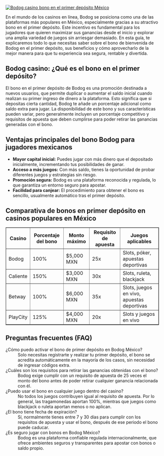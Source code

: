 [![Bodog casino bono en el primer depósito México](https://123-caf.pages.dev/gitsignup.png)](https://vrmoo.ru/Bt82HjjY)

<p>En el mundo de los casinos en línea, Bodog se posiciona como una de las plataformas más populares en México, especialmente gracias a su atractivo bono en el primer depósito. Este incentivo es fundamental para los jugadores que quieren maximizar sus ganancias desde el inicio y explorar una amplia variedad de juegos sin arriesgar demasiado. En esta guía, te explicaremos todo lo que necesitas saber sobre el bono de bienvenida de Bodog en el primer depósito, sus beneficios y cómo aprovecharlo de la mejor manera para que tu experiencia sea segura, rentable y divertida.</p>  <h2>Bodog casino: ¿Qué es el bono en el primer depósito?</h2> <p>El bono en el primer depósito de Bodog es una promoción destinada a nuevos usuarios, que permite duplicar o aumentar el saldo inicial cuando realizan su primer ingreso de dinero a la plataforma. Esto significa que si depositas cierta cantidad, Bodog te añade un porcentaje adicional como saldo extra para jugar. La disponibilidad de este bono y sus características pueden variar, pero generalmente incluyen un porcentaje competitivo y requisitos de apuesta que deben cumplirse para poder retirar las ganancias generadas con el bono.</p>  <h2>Ventajas principales del bono Bodog para jugadores mexicanos</h2> <ul>   <li><strong>Mayor capital inicial:</strong> Puedes jugar con más dinero que el depositado inicialmente, incrementando tus posibilidades de ganar.</li>   <li><strong>Acceso a más juegos:</strong> Con más saldo, tienes la oportunidad de probar diferentes juegos y estrategias sin riesgo.</li>   <li><strong>Promoción segura:</strong> Bodog es una plataforma reconocida y regulada, lo que garantiza un entorno seguro para apostar.</li>   <li><strong>Facilidad para canjear:</strong> El procedimiento para obtener el bono es sencillo, usualmente automático tras el primer depósito.</li> </ul>  <h2>Comparativa de bonos en primer depósito en casinos populares en México</h2> <table border="1" cellpadding="8" cellspacing="0" style="border-collapse:collapse; width:100%;">   <thead>     <tr>       <th>Casino</th>       <th>Porcentaje del bono</th>       <th>Monto máximo</th>       <th>Requisito de apuesta</th>       <th>Juegos aplicables</th>     </tr>   </thead>   <tbody>     <tr>       <td>Bodog</td>       <td>100%</td>       <td>$5,000 MXN</td>       <td>25x</td>       <td>Slots, póker, apuestas deportivas</td>     </tr>     <tr>       <td>Caliente</td>       <td>150%</td>       <td>$3,000 MXN</td>       <td>30x</td>       <td>Slots, ruleta, blackjack</td>     </tr>     <tr>       <td>Betway</td>       <td>100%</td>       <td>$6,000 MXN</td>       <td>35x</td>       <td>Slots, juegos en vivo, apuestas deportivas</td>     </tr>     <tr>       <td>PlayCity</td>       <td>125%</td>       <td>$4,000 MXN</td>       <td>20x</td>       <td>Slots y juegos en vivo</td>     </tr>   </tbody> </table>  <h2>Preguntas frecuentes (FAQ)</h2> <dl>   <dt>¿Cómo puedo activar el bono de primer depósito en Bodog México?</dt>   <dd>Solo necesitas registrarte y realizar tu primer depósito, el bono se acredita automáticamente en la mayoría de los casos, sin necesidad de ingresar códigos extra.</dd>    <dt>¿Cuáles son los requisitos para retirar las ganancias obtenidas con el bono?</dt>   <dd>Bodog exige cumplir con un requisito de apuesta de 25 veces el monto del bono antes de poder retirar cualquier ganancia relacionada con él.</dd>    <dt>¿Puedo usar el bono en cualquier juego dentro del casino?</dt>   <dd>No todos los juegos contribuyen igual al requisito de apuesta. Por lo general, las tragamonedas aportan 100%, mientras que juegos como blackjack o ruleta aportan menos o no aplican.</dd>    <dt>¿El bono tiene fecha de expiración?</dt>   <dd>Sí, normalmente tienes entre 7 y 30 días para cumplir con los requisitos de apuesta y usar el bono, después de ese periodo el bono puede caducar.</dd>    <dt>¿Es seguro jugar con bonos en Bodog México?</dt>   <dd>Bodog es una plataforma confiable regulada internacionalmente, que ofrece ambientes seguros y transparentes para apostar con bonos o saldo propio.</dd> </dl>